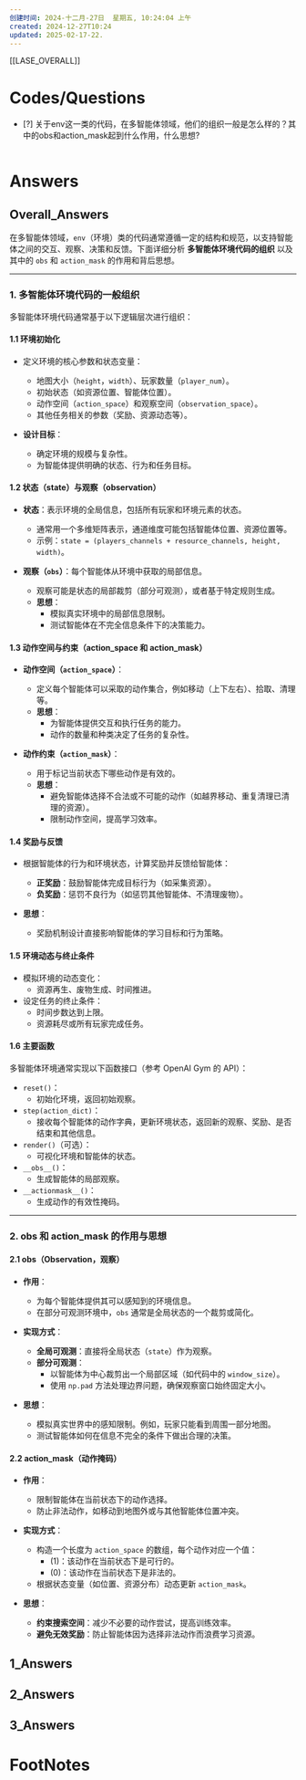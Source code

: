 ```yaml
---
创建时间: 2024-十二月-27日  星期五, 10:24:04 上午
created: 2024-12-27T10:24
updated: 2025-02-17-22.
---
```

[[LASE_OVERALL]]



# Codes/Questions
- [?] 关于env这一类的代码，在多智能体领域，他们的组织一般是怎么样的？其中的obs和action_mask起到什么作用，什么思想?

```python

```


# Answers

## Overall_Answers
在多智能体领域，`env`（环境）类的代码通常遵循一定的结构和规范，以支持智能体之间的交互、观察、决策和反馈。下面详细分析 **多智能体环境代码的组织** 以及其中的 `obs` 和 `action_mask` 的作用和背后思想。

---

### **1. 多智能体环境代码的一般组织**

多智能体环境代码通常基于以下逻辑层次进行组织：

#### **1.1 环境初始化**
- 定义环境的核心参数和状态变量：
  - 地图大小（`height`，`width`）、玩家数量（`player_num`）。
  - 初始状态（如资源位置、智能体位置）。
  - 动作空间（`action_space`）和观察空间（`observation_space`）。
  - 其他任务相关的参数（奖励、资源动态等）。

- **设计目标**：
  - 确定环境的规模与复杂性。
  - 为智能体提供明确的状态、行为和任务目标。

#### **1.2 状态（state）与观察（observation）**
- **状态**：表示环境的全局信息，包括所有玩家和环境元素的状态。
  - 通常用一个多维矩阵表示，通道维度可能包括智能体位置、资源位置等。
  - 示例：`state = (players_channels + resource_channels, height, width)`。
  
- **观察（`obs`）**：每个智能体从环境中获取的局部信息。
  - 观察可能是状态的局部裁剪（部分可观测），或者基于特定规则生成。
  - **思想**：
    - 模拟真实环境中的局部信息限制。
    - 测试智能体在不完全信息条件下的决策能力。

#### **1.3 动作空间与约束（action_space 和 action_mask）**
- **动作空间（`action_space`）**：
  - 定义每个智能体可以采取的动作集合，例如移动（上下左右）、拾取、清理等。
  - **思想**：
    - 为智能体提供交互和执行任务的能力。
    - 动作的数量和种类决定了任务的复杂性。

- **动作约束（`action_mask`）**：
  - 用于标记当前状态下哪些动作是有效的。
  - **思想**：
    - 避免智能体选择不合法或不可能的动作（如越界移动、重复清理已清理的资源）。
    - 限制动作空间，提高学习效率。

#### **1.4 奖励与反馈**
- 根据智能体的行为和环境状态，计算奖励并反馈给智能体：
  - **正奖励**：鼓励智能体完成目标行为（如采集资源）。
  - **负奖励**：惩罚不良行为（如惩罚其他智能体、不清理废物）。

- **思想**：
  - 奖励机制设计直接影响智能体的学习目标和行为策略。

#### **1.5 环境动态与终止条件**
- 模拟环境的动态变化：
  - 资源再生、废物生成、时间推进。
- 设定任务的终止条件：
  - 时间步数达到上限。
  - 资源耗尽或所有玩家完成任务。

#### **1.6 主要函数**
多智能体环境通常实现以下函数接口（参考 OpenAI Gym 的 API）：
- `reset()`：
  - 初始化环境，返回初始观察。
- `step(action_dict)`：
  - 接收每个智能体的动作字典，更新环境状态，返回新的观察、奖励、是否结束和其他信息。
- `render()`（可选）：
  - 可视化环境和智能体的状态。
- `__obs__()`：
  - 生成智能体的局部观察。
- `__actionmask__()`：
  - 生成动作的有效性掩码。

---

### **2. obs 和 action_mask 的作用与思想**

#### **2.1 obs（Observation，观察）**
- **作用**：
  - 为每个智能体提供其可以感知到的环境信息。
  - 在部分可观测环境中，`obs` 通常是全局状态的一个裁剪或简化。
  
- **实现方式**：
  - **全局可观测**：直接将全局状态（`state`）作为观察。
  - **部分可观测**：
    - 以智能体为中心裁剪出一个局部区域（如代码中的 `window_size`）。
    - 使用 `np.pad` 方法处理边界问题，确保观察窗口始终固定大小。

- **思想**：
  - 模拟真实世界中的感知限制。例如，玩家只能看到周围一部分地图。
  - 测试智能体如何在信息不完全的条件下做出合理的决策。

#### **2.2 action_mask（动作掩码）**
- **作用**：
  - 限制智能体在当前状态下的动作选择。
  - 防止非法动作，如移动到地图外或与其他智能体位置冲突。
  
- **实现方式**：
  - 构造一个长度为 `action_space` 的数组，每个动作对应一个值：
    - \(1\)：该动作在当前状态下是可行的。
    - \(0\)：该动作在当前状态下是非法的。
  - 根据状态变量（如位置、资源分布）动态更新 `action_mask`。

- **思想**：
  - **约束搜索空间**：减少不必要的动作尝试，提高训练效率。
  - **避免无效奖励**：防止智能体因为选择非法动作而浪费学习资源。

## 1_Answers


## 2_Answers


## 3_Answers




# FootNotes

